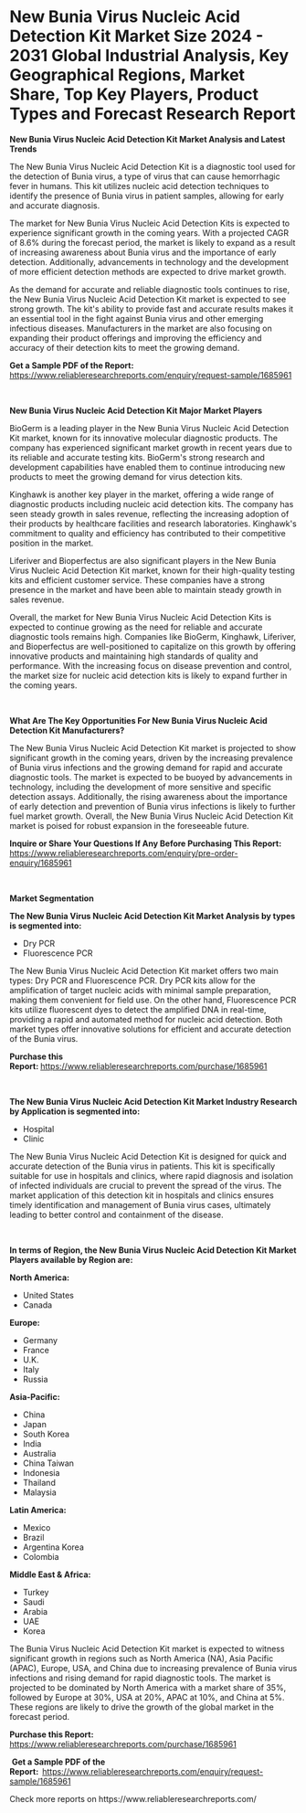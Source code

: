 <p><h1>New Bunia Virus Nucleic Acid Detection Kit Market Size 2024 - 2031 Global Industrial Analysis, Key Geographical Regions, Market Share, Top Key Players, Product Types and Forecast Research Report</h1></p><p><strong>New Bunia Virus Nucleic Acid Detection Kit Market Analysis and Latest Trends</strong></p>
<p><p>The New Bunia Virus Nucleic Acid Detection Kit is a diagnostic tool used for the detection of Bunia virus, a type of virus that can cause hemorrhagic fever in humans. This kit utilizes nucleic acid detection techniques to identify the presence of Bunia virus in patient samples, allowing for early and accurate diagnosis.</p><p>The market for New Bunia Virus Nucleic Acid Detection Kits is expected to experience significant growth in the coming years. With a projected CAGR of 8.6% during the forecast period, the market is likely to expand as a result of increasing awareness about Bunia virus and the importance of early detection. Additionally, advancements in technology and the development of more efficient detection methods are expected to drive market growth.</p><p>As the demand for accurate and reliable diagnostic tools continues to rise, the New Bunia Virus Nucleic Acid Detection Kit market is expected to see strong growth. The kit's ability to provide fast and accurate results makes it an essential tool in the fight against Bunia virus and other emerging infectious diseases. Manufacturers in the market are also focusing on expanding their product offerings and improving the efficiency and accuracy of their detection kits to meet the growing demand.</p></p>
<p><strong>Get a Sample PDF of the Report:&nbsp;</strong> <a href="https://www.reliableresearchreports.com/enquiry/request-sample/1685961">https://www.reliableresearchreports.com/enquiry/request-sample/1685961</a></p>
<p>&nbsp;</p>
<p><strong>New Bunia Virus Nucleic Acid Detection Kit Major Market Players</strong></p>
<p><p>BioGerm is a leading player in the New Bunia Virus Nucleic Acid Detection Kit market, known for its innovative molecular diagnostic products. The company has experienced significant market growth in recent years due to its reliable and accurate testing kits. BioGerm's strong research and development capabilities have enabled them to continue introducing new products to meet the growing demand for virus detection kits.</p><p>Kinghawk is another key player in the market, offering a wide range of diagnostic products including nucleic acid detection kits. The company has seen steady growth in sales revenue, reflecting the increasing adoption of their products by healthcare facilities and research laboratories. Kinghawk's commitment to quality and efficiency has contributed to their competitive position in the market.</p><p>Liferiver and Bioperfectus are also significant players in the New Bunia Virus Nucleic Acid Detection Kit market, known for their high-quality testing kits and efficient customer service. These companies have a strong presence in the market and have been able to maintain steady growth in sales revenue.</p><p>Overall, the market for New Bunia Virus Nucleic Acid Detection Kits is expected to continue growing as the need for reliable and accurate diagnostic tools remains high. Companies like BioGerm, Kinghawk, Liferiver, and Bioperfectus are well-positioned to capitalize on this growth by offering innovative products and maintaining high standards of quality and performance. With the increasing focus on disease prevention and control, the market size for nucleic acid detection kits is likely to expand further in the coming years.</p></p>
<p>&nbsp;</p>
<p><strong>What Are The Key Opportunities For New Bunia Virus Nucleic Acid Detection Kit Manufacturers?</strong></p>
<p><p>The New Bunia Virus Nucleic Acid Detection Kit market is projected to show significant growth in the coming years, driven by the increasing prevalence of Bunia virus infections and the growing demand for rapid and accurate diagnostic tools. The market is expected to be buoyed by advancements in technology, including the development of more sensitive and specific detection assays. Additionally, the rising awareness about the importance of early detection and prevention of Bunia virus infections is likely to further fuel market growth. Overall, the New Bunia Virus Nucleic Acid Detection Kit market is poised for robust expansion in the foreseeable future.</p></p>
<p><strong>Inquire or Share Your Questions If Any Before Purchasing This Report:</strong> <a href="https://www.reliableresearchreports.com/enquiry/pre-order-enquiry/1685961">https://www.reliableresearchreports.com/enquiry/pre-order-enquiry/1685961</a></p>
<p>&nbsp;</p>
<p><strong>Market Segmentation</strong></p>
<p><strong>The New Bunia Virus Nucleic Acid Detection Kit Market Analysis by types is segmented into:</strong></p>
<p><ul><li>Dry PCR</li><li>Fluorescence PCR</li></ul></p>
<p><p>The New Bunia Virus Nucleic Acid Detection Kit market offers two main types: Dry PCR and Fluorescence PCR. Dry PCR kits allow for the amplification of target nucleic acids with minimal sample preparation, making them convenient for field use. On the other hand, Fluorescence PCR kits utilize fluorescent dyes to detect the amplified DNA in real-time, providing a rapid and automated method for nucleic acid detection. Both market types offer innovative solutions for efficient and accurate detection of the Bunia virus.</p></p>
<p><strong>Purchase this Report:&nbsp;</strong><a href="https://www.reliableresearchreports.com/purchase/1685961">https://www.reliableresearchreports.com/purchase/1685961</a></p>
<p>&nbsp;</p>
<p><strong>The New Bunia Virus Nucleic Acid Detection Kit Market Industry Research by Application is segmented into:</strong></p>
<p><ul><li>Hospital</li><li>Clinic</li></ul></p>
<p><p>The New Bunia Virus Nucleic Acid Detection Kit is designed for quick and accurate detection of the Bunia virus in patients. This kit is specifically suitable for use in hospitals and clinics, where rapid diagnosis and isolation of infected individuals are crucial to prevent the spread of the virus. The market application of this detection kit in hospitals and clinics ensures timely identification and management of Bunia virus cases, ultimately leading to better control and containment of the disease.</p></p>
<p>&nbsp;</p>
<p><strong>In terms of Region, the New Bunia Virus Nucleic Acid Detection Kit Market Players available by Region are:</strong></p>
<p>
    <p> <strong> North America: </strong>
        <ul>
            <li>United States</li>
            <li>Canada</li>
        </ul>
        </p> 
    <p> <strong> Europe: </strong>
        <ul>
            <li>Germany</li>
            <li>France</li>
            <li>U.K.</li>
            <li>Italy</li>
            <li>Russia</li>
        </ul>
        </p> 
    <p> <strong> Asia-Pacific: </strong>
        <ul>
            <li>China</li>
            <li>Japan</li>
            <li>South Korea</li>
            <li>India</li>
            <li>Australia</li>
            <li>China Taiwan</li>
            <li>Indonesia</li>
            <li>Thailand</li>
            <li>Malaysia</li>
        </ul>
        </p> 
    <p> <strong> Latin America: </strong>
        <ul>
            <li>Mexico</li>
            <li>Brazil</li>
            <li>Argentina Korea</li>
            <li>Colombia</li>
        </ul>
        </p> 
    <p> <strong> Middle East & Africa: </strong>
        <ul>
            <li>Turkey</li>
            <li>Saudi</li>
            <li>Arabia</li>
            <li>UAE</li>
            <li>Korea</li>
        </ul>
    </p>
    </p>
<p><p>The Bunia Virus Nucleic Acid Detection Kit market is expected to witness significant growth in regions such as North America (NA), Asia Pacific (APAC), Europe, USA, and China due to increasing prevalence of Bunia virus infections and rising demand for rapid diagnostic tools. The market is projected to be dominated by North America with a market share of 35%, followed by Europe at 30%, USA at 20%, APAC at 10%, and China at 5%. These regions are likely to drive the growth of the global market in the forecast period.</p></p>
<p><strong>Purchase this Report: </strong><a href="https://www.reliableresearchreports.com/purchase/1685961">https://www.reliableresearchreports.com/purchase/1685961</a></p>
<p>&nbsp;<strong>Get a Sample PDF of the Report:&nbsp;&nbsp;</strong><a href="https://www.reliableresearchreports.com/enquiry/request-sample/1685961">https://www.reliableresearchreports.com/enquiry/request-sample/1685961</a></p>
<p><strong></strong></p>
<p>Check more reports on https://www.reliableresearchreports.com/</p>